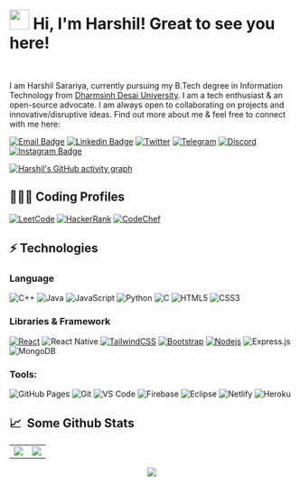 # <img src="https://cdn.jsdelivr.net/gh/Th3Wall/assets-cdn/PersonalGithubReadme/HandGreet.gif" width="35px" />&nbsp;<b>Hi, I'm Harshil! Great to see you here!</b>
<br>

I am Harshil Sarariya, currently pursuing my B.Tech degree in Information Technology from [Dharmsinh Desai University](https://www.ddu.ac.in/). I am a tech enthusiast & an open-source advocate. I am always open to collaborating on projects and innovative/disruptive ideas. Find out more about me & feel free to connect with me here:
<br>

[![Email Badge](https://img.shields.io/badge/-Email-c14438?style=flat-square&logo=Gmail&logoColor=white&link=mailto:harshilprajapati9192@gmail.com)](mailto:harshilprajapati9192@gmail.com)
[![Linkedin Badge](https://img.shields.io/badge/-LinkedIn-blue?style=flat-square&logo=Linkedin&logoColor=white&link=https://www.linkedin.com/in/harshil-sarariya/)](https://www.linkedin.com/in/harshil-sarariya/)
[![Twitter](https://img.shields.io/badge/Twitter-1DA1F2?style=flat-square&logo=twitter&logoColor=white)](https://twitter.com/harshilsarariya)
[![Telegram](https://img.shields.io/badge/-Telegram-blue?style=flat-square&logo=Telegram&logoColor=white)](https://t.me/harshilsarariya)
[![Discord](https://img.shields.io/badge/-Discord-7289DA?style=flat-square&logo=discord&logoColor=white)](https://discordapp.com/users/harshilsarariya#9188)
[![Instagram Badge](https://img.shields.io/badge/-Instagram-purple?style=flat-square&logo=instagram&logoColor=white&link=https://www.instagram.com/harshilsarariya/)](https://www.instagram.com/harshilsarariya/)

[![Harshil's GitHub activity graph](https://activity-graph.herokuapp.com/graph?username=harshilsarariya&theme=xcode)](https://github.com/harshilsarariya)

## 👨🏻‍💻 Coding Profiles

[![LeetCode](https://img.shields.io/badge/-LeetCode-FFA116?style=flat-square&logo=LeetCode&logoColor=black)](https://leetcode.com/harshilsarariya/)
[![HackerRank](https://img.shields.io/badge/-HackerRank-2EC866?style=flat-square&logo=HackerRank&logoColor=white)](https://www.hackerrank.com/harshilsarariya)
[![CodeChef](https://img.shields.io/badge/-CodeChef-5B4638?style=flat-square&logo=CodeChef&logoColor=white)](https://www.codechef.com/users/harshilsarariya)

## ⚡ Technologies

### Language

![C++](https://img.shields.io/badge/-C++-00599C?style=flat-square&logo=cplusplus)
![Java](https://img.shields.io/badge/-java-E34A86?style=flat-square&logo=java)
![JavaScript](https://img.shields.io/badge/-JavaScript-black?style=flat-square&logo=javascript)
![Python](https://img.shields.io/badge/-Python-black?style=flat-square&logo=Python)
![C](https://img.shields.io/badge/-C-00599C?style=flat-square&logo=c)
![HTML5](https://img.shields.io/badge/-HTML5-E34F26?style=flat-square&logo=html5&logoColor=white)
![CSS3](https://img.shields.io/badge/-CSS3-1572B6?style=flat-square&logo=css3)

### Libraries & Framework

[![React](https://img.shields.io/badge/-React-black?style=flat-square&logo=react)](https://reactjs.org/)
![React Native](https://img.shields.io/badge/react_native-%2320232a.svg?style=for-the-badge&logo=react&logoColor=%2361DAFB)
[![TailwindCSS](https://img.shields.io/badge/tailwindcss-%2338B2AC.svg?&style=for-the-badge&logo=tailwind-css&logoColor=white)](https://tailwindcss.com/)
[![Bootstrap](https://img.shields.io/badge/-Bootstrap-563D7C?style=flat-square&logo=bootstrap)](https://getbootstrap.com/)
[![Nodejs](https://img.shields.io/badge/-Nodejs-black?style=flat-square&logo=Node.js)](https://nodejs.org/)
![Express.js](https://img.shields.io/badge/Express.js-000000?style=for-the-badge&logo=express&logoColor=white)
![MongoDB](https://img.shields.io/badge/MongoDB-%234ea94b.svg?logo=mongodb&logoColor=white)

### Tools:

![GitHub Pages](https://img.shields.io/badge/GitHub%20Pages-%23327FC7.svg?logo=github&style=flat-square&logoColor=white)
![Git](https://img.shields.io/badge/-Git-black?style=flat-square&logo=git)
![VS Code](https://img.shields.io/badge/-VS%20Code-007ACC?style=flat-square&logo=visual-studio-code)
![Firebase](https://img.shields.io/badge/firebase-ffca28?style=for-the-badge&logo=firebase&logoColor=black)
![Eclipse](https://img.shields.io/badge/Eclipse-2C2255?style=flat-square&logo=eclipse&logoColor=white)
![Netlify](https://img.shields.io/badge/-Netlify-%2300C7B7?style=flat-square&logo=netlify&logoColor=ffffff)
![Heroku](https://img.shields.io/badge/Heroku%20-%23430098.svg?style=flat-square&logo=heroku&logoColor=white)

## 📈 &nbsp;Some Github Stats ##

<table>
<tr>
<td>
<img src="https://github-readme-stats.vercel.app/api?username=harshilsarariya&include_all_commits=true&count_private=true&show_icons=true&line_height=20&theme=tokyonight"/>
<td><img src="https://github-readme-stats.vercel.app/api/top-langs?username=harshilsarariya&show_icons=true&locale=en&layout=compact&theme=tokyonight" />
</td>
</tr>
</table>
<p align="center">
<img align="center" src="https://github-readme-streak-stats.herokuapp.com/?user=harshilsarariya&theme=tokyonight" />
</p>
